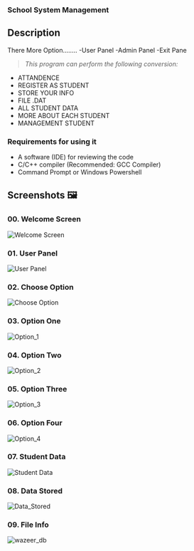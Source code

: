 ### School System Management



## Description

There More Option........
    -User Panel
    -Admin Panel
    -Exit Pane
> _This program can perform the following conversion:_

- ATTANDENCE
- REGISTER AS STUDENT
- STORE YOUR INFO
- FILE .DAT
- ALL STUDENT DATA
- MORE ABOUT EACH STUDENT 
- MANAGEMENT STUDENT

### Requirements for using it

- A software (IDE) for reviewing the code
- C/C++ compiler (Recommended: GCC Compiler)
- Command Prompt or Windows Powershell

## Screenshots 🖼️

### 00. Welcome Screen
![Welcome Screen](https://github.com/Uliwazeer/School-Project-In-C-/assets/84068430/b1d2a27f-e450-4027-98f8-61875551e4de)

### 01. User Panel
![User Panel](https://github.com/Uliwazeer/School-Project-In-C-/assets/84068430/acc323b0-1c78-4ee1-bde0-a259a04da984)

### 02. Choose Option
![Choose Option](https://github.com/Uliwazeer/School-Project-In-C-/assets/84068430/c3e61fe5-4999-4819-95ee-4afd5c57572d)


### 03. Option One
![Option_1](https://github.com/Uliwazeer/School-Project-In-C-/assets/84068430/70c034ab-3dab-41ce-8fe7-60754aa4ea07)


### 04. Option Two
![Option_2](https://github.com/Uliwazeer/School-Project-In-C-/assets/84068430/16e8ef85-c465-42ec-8fab-282995d3a13a)


### 05. Option Three
![Option_3](https://github.com/Uliwazeer/School-Project-In-C-/assets/84068430/6a8326fe-0b55-4afd-ac3d-af8bc5823808)

### 06. Option Four
![Option_4](https://github.com/Uliwazeer/School-Project-In-C-/assets/84068430/3ced7072-04bc-417a-9faf-efe6c2ec5d15)

### 07. Student Data
![Student Data](https://github.com/Uliwazeer/School-Project-In-C-/assets/84068430/d1ae4a19-1cc7-4c6f-bb79-d88aba307604)

### 08. Data Stored
![Data_Stored](https://github.com/Uliwazeer/School-Project-In-C-/assets/84068430/15245e0a-7012-48a9-8c6e-1edc45ddd029)

### 09. File Info
![wazeer_db](https://github.com/Uliwazeer/School-Project-In-C-/assets/84068430/6166f3ad-e120-49fd-9d47-7f0ee23024e6)
